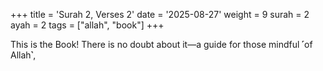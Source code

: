 +++
title = 'Surah 2, Verses 2'
date = '2025-08-27'
weight = 9
surah = 2
ayah = 2
tags = ["allah", "book"]
+++

This is the Book! There is no doubt about it—a guide for those mindful ˹of Allah˺,